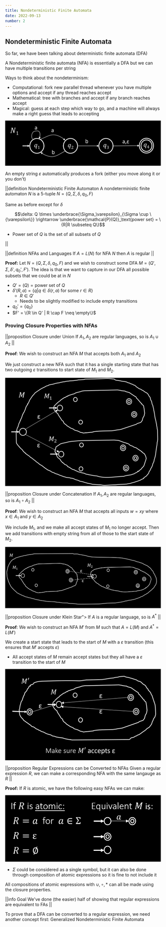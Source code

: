 ```yaml
---
title: Nondeterministic Finite Automata
date: 2022-09-13
number: 2
---
```


## Nondeterministic Finite Automata

So far, we have been talking about deterministic finite automata (DFA)

A Nondeterministic finite automata (NFA) is essentially a DFA but we can have multiple transitions per string

Ways to think about the nondeterminism:

- Computational: fork new parallel thread whenever you have multiple options and accept if any thread reaches accept
- Mathematical: tree with branches and accept if any branch reaches accept
- Magical: guess at each step which way to go, and a machine will always make a right guess that leads to accepting

![](img/nondet-ex.png?maxwx=0.5)

An empty string $\varepsilon$ automatically produces a fork (either you move along it or you don't)

||definition Nondeterministic Finite Automaton
A nondeterministic finite automaton $N$ is a 5-tuple $N = (Q, \Sigma, \delta, q_0, F)$

Same as before except for $\delta$

$$\delta: Q \times \underbrace{\Sigma_\varepsilon}_{\Sigma \cup \{\varepsilon\}} \rightarrow \underbrace{\mathcal{P}(Q)}_\text{power set} = \{R|R \subseteq Q\}$$

- Power set of $Q$ is the set of all subsets of $Q$

||

||definition NFAs and Languages
If $A = L(N)$ for NFA $N$ then $A$ is regular
||

**Proof:**
Let $N = (Q, \Sigma, \delta, q_0, F)$ and we wish to construct some DFA $M = (Q', \Sigma, \delta', q_0', F')$. The idea is that we want to capture in our DFA all possible subsets that we could be at in $N$

- $Q' = \mathcal(Q) = \text{power set of } Q$
- $\delta'(R, a) = \{q|q\in \delta(r, a) \text{ for some } r \in R\}$
  - $R \in Q'$
  - Needs to be slightly modified to include empty transitions
- $q_0' = \{q_0\}$
- $F' = \{R \in Q' | R \cap F \neq \empty\}$

### Proving Closure Properties with NFAs

||proposition Closure under Union
If $A_1, A_2$ are regular languages, so is $A_1 \cup A_2$
||

**Proof**:
We wish to construct an NFA $M$ that accepts both $A_1$ and $A_2$

We just construct a new NFA such that it has a single starting state that has two outgoing $\varepsilon$ transitions to start state of $M_1$ and $M_2$.

![](img/closure-under-union.png?maxwx=0.5)

||proposition Closure under Concatenation
If $A_1, A_2$ are regular languages, so is $A_1 \circ A_2$
||

**Proof**:
We wish to construct an NFA $M$ that accepts all inputs $w = xy$ where $x \in A_1$ and $y \in A_2$

We include $M_1$, and we make all accept states of $M_1$ no longer accept. Then we add transitions with empty string from all of those to the start state of $M_2$.

![](img/closure-under-concatenation.png?maxwx=0.5)

||proposition Closure under Klein Star">
If $A$ is a regular language, so is $A^*$
||

**Proof**:
We wish to construct an NFA $M'$ from $M$ such that $A = L(M)$ and $A^* = L(M')$

We create a start state that leads to the start of $M$ with a $\varepsilon$ transition (this ensures that $M'$ accepts $\varepsilon$)

- All accept states of $M$ remain accept states but they all have a $\varepsilon$ transition to the start of $M$

![](img/closure-under-star.png?maxwx=0.5)

||proposition Regular Expressions can be Converted to NFAs
Given a regular expression $R$, we can make a corresponding NFA with the same langauge as $R$
||

**Proof:**
If $R$ is atomic, we have the following easy NFAs we can make:

![](img/conversion.png?maxwx=0.5)

- $\Sigma$ could be considered as a single symbol, but it can also be done through composition of atomic expressions so it is fine to not include it

All compositions of atomic expressions with $\cup, \circ, *$ can all be made using the closure properties.

||info Goal
We've done (the easier) half of showing that regular expressions are equivalent to FAs
||

To prove that a DFA can be converted to a regular expression, we need another concept first: Generalized Nondeterministic Finite Automata
